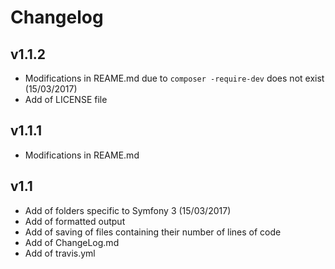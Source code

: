 # Changelog

v1.1.2
------
- Modifications in REAME.md due to `composer -require-dev` does not exist (15/03/2017)
- Add of LICENSE file

v1.1.1
------
- Modifications in REAME.md

v1.1
----
- Add of folders specific to Symfony 3 (15/03/2017)
- Add of formatted output
- Add of saving of files containing their number of lines of code
- Add of ChangeLog.md
- Add of travis.yml
